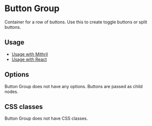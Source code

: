 # Button Group

Container for a row of buttons. Use this to create toggle buttons or split buttons.

<a id="usage"></a>
## Usage

* [Usage with Mithril](mithril/button-group.md)
* [Usage with React](react/button-group.md)



<a id="options"></a>
## Options

Button Group does not have any options. Buttons are passed as child nodes.


<a id="css-classes"></a>
## CSS classes

Button Group does not have CSS classes.
